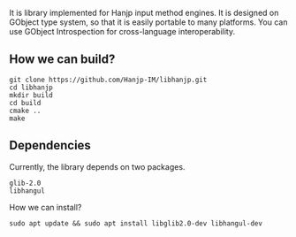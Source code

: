 It is library implemented for Hanjp input method engines.
It is designed on GObject type system, so that it is easily portable to many platforms.
You can use GObject Introspection for cross-language interoperability.


## How we can build?
```
git clone https://github.com/Hanjp-IM/libhanjp.git
cd libhanjp
mkdir build
cd build
cmake ..
make
```

## Dependencies
Currently, the library depends on two packages.
```
glib-2.0
libhangul
```
How we can install?
```
sudo apt update && sudo apt install libglib2.0-dev libhangul-dev
```
